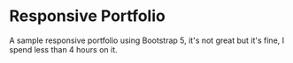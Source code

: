 # Responsive Portfolio

A sample responsive portfolio using Bootstrap 5, it's not great but it's fine, I spend less than 4 hours on it.